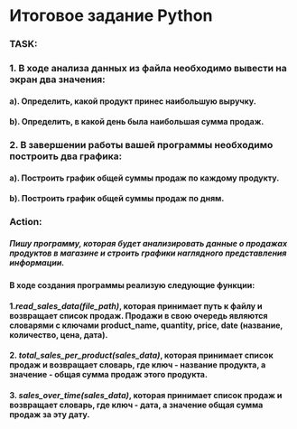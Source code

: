 # **Итоговое задание Python**
### TASK: 
### 1. В ходе анализа данных из файла необходимо вывести на экран два значения:
#### a). Определить, какой продукт принес наибольшую выручку.
#### b). Определить, в какой день была наибольшая сумма продаж.
### 2. В завершении работы вашей программы необходимо построить два графика:
#### a). Построить график общей суммы продаж по каждому продукту.
#### b). Построить график общей суммы продаж по дням.
### Action:
##### Пишу программу, которая будет анализировать данные о продажах продуктов в магазине и строить графики наглядного представления информации.
#### В ходе создания программы реализую следующие функции:
####   1.*read_sales_data(file_path)*, которая принимает путь к файлу и возвращает список продаж. Продажи в свою очередь являются словарями с ключами product_name, quantity, price, date (название, количество, цена, дата).
####   2. *total_sales_per_product(sales_data)*, которая принимает список продаж и возвращает словарь, где ключ - название продукта, а значение - общая сумма продаж этого продукта.
####   3. *sales_over_time(sales_data)*, которая принимает список продаж и возвращает словарь, где ключ - дата, а значение общая сумма продаж за эту дату.
